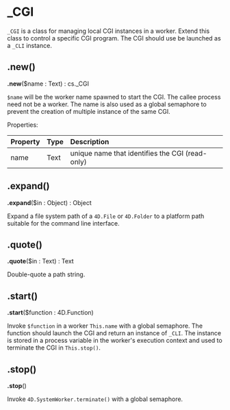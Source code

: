 # _CGI

`_CGI` is a class for managing local CGI instances in a worker. Extend this class to control a specific CGI program. The CGI should use be launched as a `_CLI` instance.

## .new() 

**.new**($name : Text) : cs._CGI

`$name` will be the worker name spawned to start the CGI. The callee process need not be a worker. The name is also used as a global semaphore to prevent the creation of multiple instance of the same CGI.

Properties:

|Property|Type|Description|
|:-|:-|:-|
|name|Text|unique name that identifies the CGI (read-only)|

## .expand() 

**.expand**($in : Object) : Object

Expand a file system path of a `4D.File` or `4D.Folder` to a platform path suitable for the command line interface.

## .quote() 

**.quote**($in : Text) : Text

Double-quote a path string.

## .start() 

**.start**($function : 4D.Function)

Invoke `$function` in a worker `This.name` with a global semaphore. The function should launch the CGI and return an instance of `_CLI`. The instance is stored in a process variable in the worker's execution context and used to terminate the CGI in `This.stop()`.

## .stop() 

**.stop**()

Invoke `4D.SystemWorker.terminate()` with a global semaphore. 